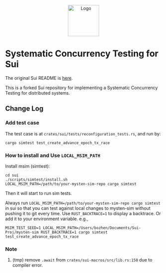 <p align="center">
<img src="https://github.com/MystenLabs/sui/blob/main/doc/static/Sui_Icon_Brand.png" alt="Logo" width="100" height="100">
</p>

# Systematic Concurrency Testing for Sui

The original Sui README is [here](https://github.com/MystenLabs/sui/blob/main/README.md). 

This is a forked Sui repository for implementing a Systematic Concurrency Testing for distributed systems.

## Change Log

### Add test case

The test case is at `crates/sui/tests/reconfiguration_tests.rs`, and run by:

```shell
cargo simtest test_create_advance_epoch_tx_race
```

### How to install and Use `LOCAL_MSIM_PATH`

Install msim (simtest):
```shell
cd sui
./scripts/simtest/install.sh
LOCAL_MSIM_PATH=/path/to/your-mysten-sim-repo cargo simtest
```
Then it will start to run sim tests.

Always run `LOCAL_MSIM_PATH=/path/to/your-mysten-sim-repo cargo simtest` in sui so that you can test against local changes to mysten-sim without pushing it to git every time.
Use `RUST_BACKTRACE=1` to display a backtrace.
Or add it to your environment variable. e.g.,
```shell
MSIM_TEST_SEED=1 LOCAL_MSIM_PATH=/Users/bozhen/Documents/Sui-Proj/mysten-sim RUST_BACKTRACE=1 cargo simtest test_create_advance_epoch_tx_race
```








### Note
1. (tmp) remove `.await` from `crates/sui-macros/src/lib.rs:150` due to compiler error.
